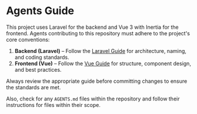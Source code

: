 # Agents Guide

This project uses Laravel for the backend and Vue 3 with Inertia for the frontend. Agents contributing to this repository must adhere to the project's core conventions:

1. **Backend (Laravel)** – Follow the [Laravel Guide](./laravel-guide.md) for architecture, naming, and coding standards.
2. **Frontend (Vue)** – Follow the [Vue Guide](./vue-guide.md) for structure, component design, and best practices.

Always review the appropriate guide before committing changes to ensure the standards are met.

Also, check for any `AGENTS.md` files within the repository and follow their instructions for files within their scope.
